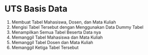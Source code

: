 # UTS Basis Data

1. Membuat Tabel Mahasiswa, Dosen, dan Mata Kuliah
2. Mengisi Tabel Tersebut dengan Menggunakan Data Dummy Tabel
3. Menampilkan Semua Tabel Beserta Data nya
4. Memanggil Tabel Mahasiswa dan Mata Kuliah
5. Memanggil Tabel Dosen dan Mata Kuliah
6. Memanggil Ketiga Tabel Tersebut 
